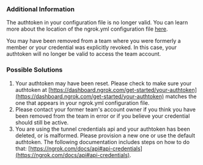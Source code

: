 ### Additional Information

The authtoken in your configuration file is no longer valid. You can learn more about the location of the ngrok.yml configuration file [here](https://ngrok.com/docs#config-location).

You may have been removed from a team where you were formerly a member or your credential was explicitly revoked. In this case, your authtoken will no longer be valid to access the team account.

### Possible Solutions

1. Your authtoken may have been reset. Please check to make sure your authtoken at [https://dashboard.ngrok.com/get-started/your-authtoken](https://dashboard.ngrok.com/get-started/your-authtoken) matches the one that appears in your ngrok.yml configuration file.
2. Please contact your former team's account owner if you think you have been removed from the team in error or if you believe your credential should still be active.
3. You are using the tunnel credentials api and your authtoken has been deleted, or is malformed. Please provision a new one or use the default authtoken. The following documentation includes steps on how to do that: [https://ngrok.com/docs/api#api-credentials](https://ngrok.com/docs/api#api-credentials).
